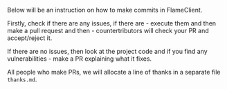 Below will be an instruction on how to make commits in FlameClient.

Firstly, check if there are any issues, if there are - execute them and then make a pull request and then - countertributors will check your PR and accept/reject it.


If there are no issues, then look at the project code and if you find any vulnerabilities - make a PR explaining what it fixes.


All people who make PRs, we will allocate a line of thanks in a separate file ``thanks.md``.
